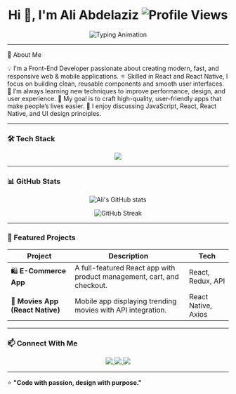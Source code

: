 <h1 align="center">
  Hi 👋, I'm Ali Abdelaziz  
  <img src="https://komarev.com/ghpvc/?username=aliabdelaziz268&label=Views&color=0e75b6&style=flat-square" alt="Profile Views"/>
</h1>

<p align="center">
  <img src="https://readme-typing-svg.demolab.com?font=Fira+Code&size=32&duration=2500&pause=1000&color=00C8FF&center=true&vCenter=true&width=650&lines=Front-End+Developer" alt="Typing Animation" />
</p>

---
🚀 About Me

💡 I’m a Front-End Developer passionate about creating modern, fast, and responsive web & mobile applications.
⚛️ Skilled in React and React Native, I focus on building clean, reusable components and smooth user interfaces.
🌱 I’m always learning new techniques to improve performance, design, and user experience.
🎯 My goal is to craft high-quality, user-friendly apps that make people’s lives easier.
💬 I enjoy discussing JavaScript, React, React Native, and UI design principles.  

---

### 🛠️ Tech Stack  
<p align="center">
  <img src="https://skillicons.dev/icons?i=html,css,js,react,bootstrap,tailwind,git,github,vscode,figma" />
</p>

---

### 📊 GitHub Stats  
<p align="center">
  <img src="https://github-readme-stats.vercel.app/api?username=YourGitHubUsername&show_icons=true&theme=tokyonight&hide_border=true" alt="Ali's GitHub stats" />
</p>

<p align="center">
  <img src="https://github-readme-streak-stats.herokuapp.com?user=YourGitHubUsername&theme=tokyonight&hide_border=true" alt="GitHub Streak" />
</p>

---

### 🌟 Featured Projects  

| Project | Description | Tech |
|----------|--------------|------|
| 🛍️ **E-Commerce App** | A full-featured React app with product management, cart, and checkout. | React, Redux, API |
| 📱 **Movies App (React Native)** | Mobile app displaying trending movies with API integration. | React Native, Axios |

---

### 📫 Connect With Me  
<p align="center">
  <a href="https://www.linkedin.com/in/ali-abdelaziz-moawad/" target="_blank">
    <img src="https://img.shields.io/badge/LinkedIn-0077B5?style=for-the-badge&logo=linkedin&logoColor=white"/>
  </a>
  <a href="mailto:aliabdelaziz268@gmail.com">
    <img src="https://img.shields.io/badge/Gmail-D14836?style=for-the-badge&logo=gmail&logoColor=white"/>
  </a>
  <a href="https://github.com/aliabdelaziz268">
    <img src="https://img.shields.io/badge/GitHub-100000?style=for-the-badge&logo=github&logoColor=white"/>
  </a>
</p>

---

⭐️ **"Code with passion, design with purpose."**  
